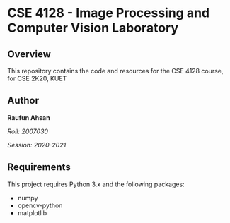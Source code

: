 # CSE 4128 - Image Processing and Computer Vision Laboratory

## Overview

This repository contains the code and resources for the CSE 4128 course, for CSE 2K20, KUET

## Author

**Raufun Ahsan**

*Roll: 2007030*

*Session: 2020-2021*

## Requirements

This project requires Python 3.x and the following packages:

- numpy
- opencv-python
- matplotlib
